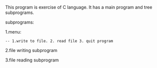 This program is exercise of C language. It has a main program and tree subprograms. 

subprograms:

1.menu:

    -- 1.write to file. 2. read file 3. quit program
  
2.file writing subprogram

3.file reading subprogram

